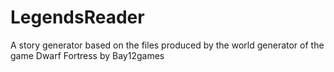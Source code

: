 # LegendsReader
A story generator based on the files produced by the world generator of the game Dwarf Fortress by Bay12games
